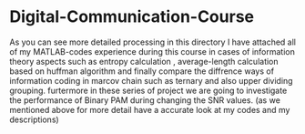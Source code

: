 # Digital-Communication-Course
As you can see more detailed processing in this directory I have attached all of my MATLAB-codes experience during this course in cases of information theory aspects such as entropy calculation , average-length calculation based on huffman algorithm and finally compare the diffrence ways of information coding in marcov chain such as ternary and also upper dividing grouping.
furtermore in these series of project we are going to investigate the performance of Binary PAM during changing the SNR values. (as we mentioned above for more detail have a accurate look at my codes and my descriptions)
